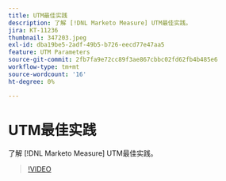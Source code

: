 ```yaml
---
title: UTM最佳实践
description: 了解 [!DNL Marketo Measure] UTM最佳实践。
jira: KT-11236
thumbnail: 347203.jpeg
exl-id: dba19be5-2adf-49b5-b726-eecd77e47aa5
feature: UTM Parameters
source-git-commit: 2fb7fa9e72cc89f3ae867cbbc02fd62fb4b485e6
workflow-type: tm+mt
source-wordcount: '16'
ht-degree: 0%

---
```


# UTM最佳实践

了解 [!DNL Marketo Measure] UTM最佳实践。

>[!VIDEO](https://video.tv.adobe.com/v/347203/?quality=12&learn=on)
